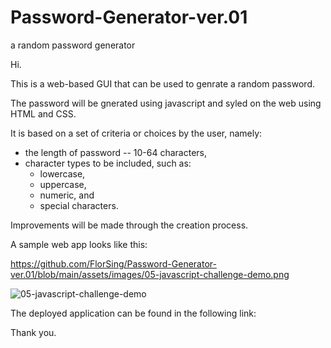 # Password-Generator-ver.01
a random password generator

Hi.

This is a web-based GUI that can be used to genrate a random password.

The password will be gnerated using javascript and syled on the web using HTML and CSS.

It is based on a set of criteria or choices by the user, namely:
  - the length of password -- 10-64 characters,
  - character types to be included, such as:
      - lowercase,
      - uppercase,
      - numeric, and
      - special characters.

Improvements will be made through the creation process.

A sample web app looks like this:

https://github.com/FlorSing/Password-Generator-ver.01/blob/main/assets/images/05-javascript-challenge-demo.png

![05-javascript-challenge-demo](https://user-images.githubusercontent.com/118206899/211583787-7c8c1367-bf22-4d94-8952-f240f4b115f1.png)


The deployed application can be found in the following link:


Thank you.



